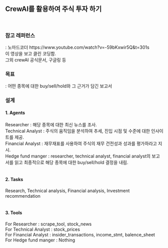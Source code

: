 <div>
<h2>CrewAI를 활용하여 주식 투자 하기</h2>
</div>
<br>

<div>
<h3>참고 레퍼런스</h3>
: 노마드코더 https://www.youtube.com/watch?v=-59bKxwir5Q&t=301s <br>
이 영상을 보고 클린 코딩함. <br>
그외 crewAI 공식문서, 구글링 등 <br>
</div>

<div>
<h3>목표</h3>
: 어떤 종목에 대한 buy/sell/hold와 그 근거가 담긴 보고서
</div>

<div>
<h3>설계</h3>
<h4>1. Agents</h4>
    Researcher : 해당 종목에 대한 최신 뉴스를 조사. <br>
    Technical Analyst  : 주식의 움직임을 분석하여 추세, 진입 시점 및 수준에 대한 인사이트를 제공.  <br>
    Financial Analyst : 재무재표를 사용하여 주식의 재무 건전성과 성과를 평가하라고 지시.  <br>
    Hedge fund manger :  researcher, technical analyst, financial analyst의 보고서를 읽고 최종적으로 해당 종목에 대한 buy/sell/hold 결정을 내림.  <br>
<br>
<h4>2. Tasks</h4>
   Research, Technical analysis, Financial analysis, Investment recommendation  <br>
<br>
<h4>3. Tools</h4>
   For Researcher : scrape_tool, stock_news  <br>
   For Technical Analyst : stock_prices  <br>
   For Financial Analyst : insider_transactions, income_stmt, balence_sheet  <br>
   For Hedge fund manger : Nothing  <br>
<br>
</div>












